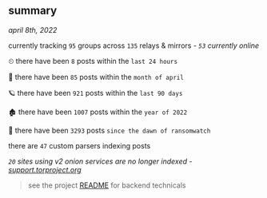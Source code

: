 
## summary
_april 8th, 2022_

currently tracking `95` groups across `135` relays & mirrors - _`53` currently online_

⏲ there have been `8` posts within the `last 24 hours`

🦈 there have been `85` posts within the `month of april`

🪐 there have been `921` posts within the `last 90 days`

🏚 there have been `1007` posts within the `year of 2022`

🦕 there have been `3293` posts `since the dawn of ransomwatch`

there are `47` custom parsers indexing posts

_`20` sites using v2 onion services are no longer indexed - [support.torproject.org](https://support.torproject.org/onionservices/v2-deprecation/)_

> see the project [README](https://github.com/thetanz/ransomwatch#ransomwatch--) for backend technicals
